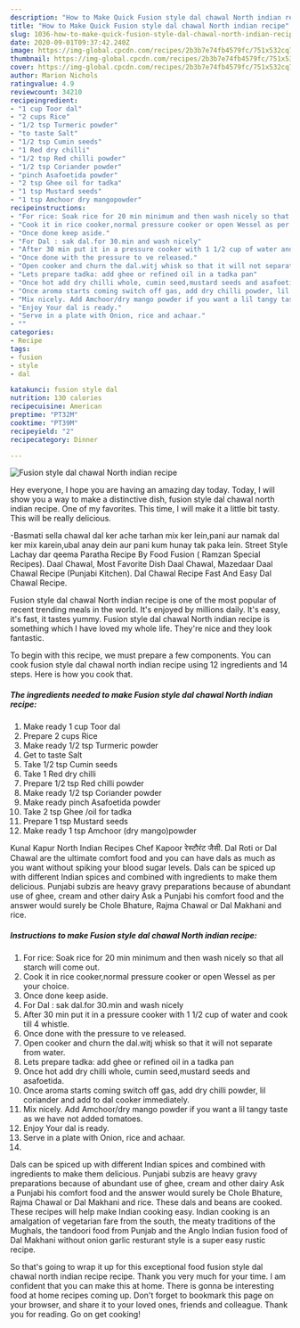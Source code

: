 ```yaml
---
description: "How to Make Quick Fusion style dal chawal North indian recipe"
title: "How to Make Quick Fusion style dal chawal North indian recipe"
slug: 1036-how-to-make-quick-fusion-style-dal-chawal-north-indian-recipe
date: 2020-09-01T09:37:42.240Z
image: https://img-global.cpcdn.com/recipes/2b3b7e74fb4579fc/751x532cq70/fusion-style-dal-chawal-north-indian-recipe-recipe-main-photo.jpg
thumbnail: https://img-global.cpcdn.com/recipes/2b3b7e74fb4579fc/751x532cq70/fusion-style-dal-chawal-north-indian-recipe-recipe-main-photo.jpg
cover: https://img-global.cpcdn.com/recipes/2b3b7e74fb4579fc/751x532cq70/fusion-style-dal-chawal-north-indian-recipe-recipe-main-photo.jpg
author: Marion Nichols
ratingvalue: 4.9
reviewcount: 34210
recipeingredient:
- "1 cup Toor dal"
- "2 cups Rice"
- "1/2 tsp Turmeric powder"
- "to taste Salt"
- "1/2 tsp Cumin seeds"
- "1 Red dry chilli"
- "1/2 tsp Red chilli powder"
- "1/2 tsp Coriander powder"
- "pinch Asafoetida powder"
- "2 tsp Ghee oil for tadka"
- "1 tsp Mustard seeds"
- "1 tsp Amchoor dry mangopowder"
recipeinstructions:
- "For rice: Soak rice for 20 min minimum and then wash nicely so that all starch will come out."
- "Cook it in rice cooker,normal pressure cooker or open Wessel as per your choice."
- "Once done keep aside."
- "For Dal : sak dal.for 30.min and wash nicely"
- "After 30 min put it in a pressure cooker with 1 1/2 cup of water and cook till 4 whistle."
- "Once done with the pressure to ve released."
- "Open cooker and churn the dal.witj whisk so that it will not separate from water."
- "Lets prepare tadka: add ghee or refined oil in a tadka pan"
- "Once hot add dry chilli whole, cumin seed,mustard seeds and asafoetida."
- "Once aroma starts coming switch off gas, add dry chilli powder, lil coriander and add to dal cooker immediately."
- "Mix nicely. Add Amchoor/dry mango powder if you want a lil tangy taste as we have not added tomatoes."
- "Enjoy Your dal is ready."
- "Serve in a plate with Onion, rice and achaar."
- ""
categories:
- Recipe
tags:
- fusion
- style
- dal

katakunci: fusion style dal 
nutrition: 130 calories
recipecuisine: American
preptime: "PT32M"
cooktime: "PT39M"
recipeyield: "2"
recipecategory: Dinner

---
```



![Fusion style dal chawal North indian recipe](https://img-global.cpcdn.com/recipes/2b3b7e74fb4579fc/751x532cq70/fusion-style-dal-chawal-north-indian-recipe-recipe-main-photo.jpg)

Hey everyone, I hope you are having an amazing day today. Today, I will show you a way to make a distinctive dish, fusion style dal chawal north indian recipe. One of my favorites. This time, I will make it a little bit tasty. This will be really delicious.

-Basmati sella chawal dal ker ache tarhan mix ker lein,pani aur namak dal ker mix karein,ubal anay dein aur pani kum hunay tak paka lein. Street Style Lachay dar qeema Paratha Recipe By Food Fusion ( Ramzan Special Recipes). Daal Chawal, Most Favorite Dish Daal Chawal, Mazedaar Daal Chawal Recipe (Punjabi Kitchen). Dal Chawal Recipe Fast And Easy Dal Chawal Recipe.

Fusion style dal chawal North indian recipe is one of the most popular of recent trending meals in the world. It's enjoyed by millions daily. It's easy, it's fast, it tastes yummy. Fusion style dal chawal North indian recipe is something which I have loved my whole life. They're nice and they look fantastic.


To begin with this recipe, we must prepare a few components. You can cook fusion style dal chawal north indian recipe using 12 ingredients and 14 steps. Here is how you cook that.

<!--inarticleads1-->

##### The ingredients needed to make Fusion style dal chawal North indian recipe:

1. Make ready 1 cup Toor dal
1. Prepare 2 cups Rice
1. Make ready 1/2 tsp Turmeric powder
1. Get to taste Salt
1. Take 1/2 tsp Cumin seeds
1. Take 1 Red dry chilli
1. Prepare 1/2 tsp Red chilli powder
1. Make ready 1/2 tsp Coriander powder
1. Make ready pinch Asafoetida powder
1. Take 2 tsp Ghee /oil for tadka
1. Prepare 1 tsp Mustard seeds
1. Make ready 1 tsp Amchoor (dry mango)powder


Kunal Kapur North Indian Recipes Chef Kapoor रेस्टौरंट जैसी. Dal Roti or Dal Chawal are the ultimate comfort food and you can have dals as much as you want without spiking your blood sugar levels. Dals can be spiced up with different Indian spices and combined with ingredients to make them delicious. Punjabi subzis are heavy gravy preparations because of abundant use of ghee, cream and other dairy Ask a Punjabi his comfort food and the answer would surely be Chole Bhature, Rajma Chawal or Dal Makhani and rice. 

<!--inarticleads2-->

##### Instructions to make Fusion style dal chawal North indian recipe:

1. For rice: Soak rice for 20 min minimum and then wash nicely so that all starch will come out.
1. Cook it in rice cooker,normal pressure cooker or open Wessel as per your choice.
1. Once done keep aside.
1. For Dal : sak dal.for 30.min and wash nicely
1. After 30 min put it in a pressure cooker with 1 1/2 cup of water and cook till 4 whistle.
1. Once done with the pressure to ve released.
1. Open cooker and churn the dal.witj whisk so that it will not separate from water.
1. Lets prepare tadka: add ghee or refined oil in a tadka pan
1. Once hot add dry chilli whole, cumin seed,mustard seeds and asafoetida.
1. Once aroma starts coming switch off gas, add dry chilli powder, lil coriander and add to dal cooker immediately.
1. Mix nicely. Add Amchoor/dry mango powder if you want a lil tangy taste as we have not added tomatoes.
1. Enjoy Your dal is ready.
1. Serve in a plate with Onion, rice and achaar.
1. 


Dals can be spiced up with different Indian spices and combined with ingredients to make them delicious. Punjabi subzis are heavy gravy preparations because of abundant use of ghee, cream and other dairy Ask a Punjabi his comfort food and the answer would surely be Chole Bhature, Rajma Chawal or Dal Makhani and rice. These dals and beans are cooked. These recipes will help make Indian cooking easy. Indian cooking is an amalgation of vegetarian fare from the south, the meaty traditions of the Mughals, the tandoori food from Punjab and the Anglo Indian fusion food of Dal Makhani without onion garlic resturant style is a super easy rustic recipe. 

So that's going to wrap it up for this exceptional food fusion style dal chawal north indian recipe recipe. Thank you very much for your time. I am confident that you can make this at home. There is gonna be interesting food at home recipes coming up. Don't forget to bookmark this page on your browser, and share it to your loved ones, friends and colleague. Thank you for reading. Go on get cooking!
